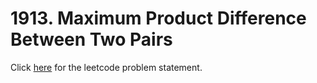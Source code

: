 # 1913. Maximum Product Difference Between Two Pairs

Click [here](https://leetcode.com/problems/maximum-product-difference-between-two-pairs/) for the leetcode problem statement.
